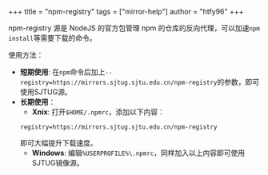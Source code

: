 +++
title = "npm-registry"
tags = ["mirror-help"]
author = "htfy96"
+++

npm-registry 源是 NodeJS 的官方包管理 npm 的仓库的反向代理，可以加速`npm install`等需要下载的命令。

使用方法：

- **短期使用**: 在`npm`命令后加上`--registry=https://mirrors.sjtug.sjtu.edu.cn/npm-registry`的参数，即可使用SJTUG源。
- **长期使用**：
  - **Xnix**: 打开`$HOME/.npmrc`，添加以下内容：
  ```
  registry=https://mirrors.sjtug.sjtu.edu.cn/npm-registry
  ```
  即可大幅提升下载速度。
  - **Windows**: 编辑`%USERPROFILE%\.npmrc`，同样加入以上内容即可使用SJTUG镜像源。
